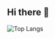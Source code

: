 ## Hi there 👋

![Top Langs](https://github-readme-stats.vercel.app/api/top-langs/?username=Panicintrinsica&size_weight=0.5&count_weight=0.5)

<!--
[![Anurag's GitHub stats](https://github-readme-stats.vercel.app/api?username=Panicintrinsica&theme=tokyonight)](https://github.com/anuraghazra/github-readme-stats)


**Panicintrinsica/Panicintrinsica** is a ✨ _special_ ✨ repository because its `README.md` (this file) appears on your GitHub profile.

Here are some ideas to get you started:

- 🔭 I’m currently working on ...
- 🌱 I’m currently learning ...
- 👯 I’m looking to collaborate on ...
- 🤔 I’m looking for help with ...
- 💬 Ask me about ...
- 📫 How to reach me: ...
- 😄 Pronouns: ...
- ⚡ Fun fact: ...
-->
